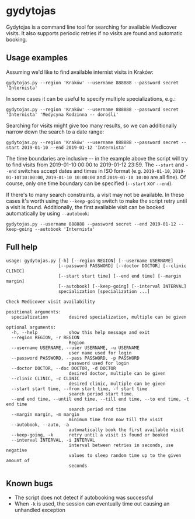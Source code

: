 # gydytojas

Gydytojas is a command line tool for searching for available Medicover visits.  It also supports periodic retries if
no visits are found and automatic booking.


## Usage examples

Assuming we'd like to find available internist visits in Kraków:
```
gydytojas.py --region 'Kraków' --username 888888 --password secret 'Internista'
```

In some cases it can be useful to specify multiple specializations, e.g.:
```
gydytojas.py --region 'Kraków' --username 888888 --password secret 'Internista' 'Medycyna Rodzinna -- dorośli'
```

Searching for visits might give too many results, so we can additionally narrow down the search to a date range:
```
gydytojas.py --region 'Kraków' --username 888888 --password secret --start 2019-01-10 --end 2019-01-12 'Internista'
```

The time boundaries are inclusive -- in the example above the script will try to find visits from 2019-01-10 00:00 to
2019-01-12 23:59.  The `--start` and `--end` switches accept dates and times in ISO format (e.g. `2019-01-10`,
`2019-01-10T10:00:00`, `2019-01-10 10:00:00` and `2019-01-10 10:00` are all fine).  Of course, only one time boundary
can be specified (`--start` xor `--end`).

If there's to many search constraints, a visit may not be available.  In these cases it's worth using the
`--keep-going` switch to make the script retry until a visit is found.  Additionally, the first available visit can be
booked automatically by using `--autobook`:
```
gydytojas.py --username 888888 --password secret --end 2019-01-12 --keep-going --autobook 'Internista'
```


## Full help

```
usage: gydytojas.py [-h] [--region REGION] [--username USERNAME]
                    [--password PASSWORD] [--doctor DOCTOR] [--clinic CLINIC]
                    [--start start time] [--end end time] [--margin margin]
                    [--autobook] [--keep-going] [--interval INTERVAL]
                    specialization [specialization ...]

Check Medicover visit availability

positional arguments:
  specialization        desired specialization, multiple can be given

optional arguments:
  -h, --help            show this help message and exit
  --region REGION, -r REGION
                        Region
  --username USERNAME, --user USERNAME, -u USERNAME
                        user name used for login
  --password PASSWORD, --pass PASSWORD, -p PASSWORD
                        password used for login
  --doctor DOCTOR, --doc DOCTOR, -d DOCTOR
                        desired doctor, multiple can be given
  --clinic CLINIC, -c CLINIC
                        desired clinic, multiple can be given
  --start start time, --from start time, -f start time
                        search period start time.
  --end end time, --until end time, --till end time, --to end time, -t end time
                        search period end time
  --margin margin, -m margin
                        minimum time from now till the visit
  --autobook, --auto, -a
                        automatically book the first available visit
  --keep-going, -k      retry until a visit is found or booked
  --interval INTERVAL, -i INTERVAL
                        interval between retries in seconds, use negative
                        values to sleep random time up to the given amount of
                        seconds
```

## Known bugs

* The script does not detect if autobooking was successful
* When `-k` is used, the session can eventually time out causing an unhandled exception
